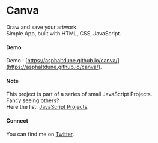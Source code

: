 # Canva

Draw and save your artwork.  
Simple App, built with HTML, CSS, JavaScript.  

#### Demo

Demo : [https://asphaltdune.github.io/canva/](https://asphaltdune.github.io/canva/).  

#### Note

This project is part of a series of small JavaScript Projects.  
Fancy seeing others?  
Here the list: [JavaScript Projects](https://asphaltdune.github.io/javascript-projects/).

#### Connect

You can find me on [Twitter](https://twitter.com/asphaltdune).
